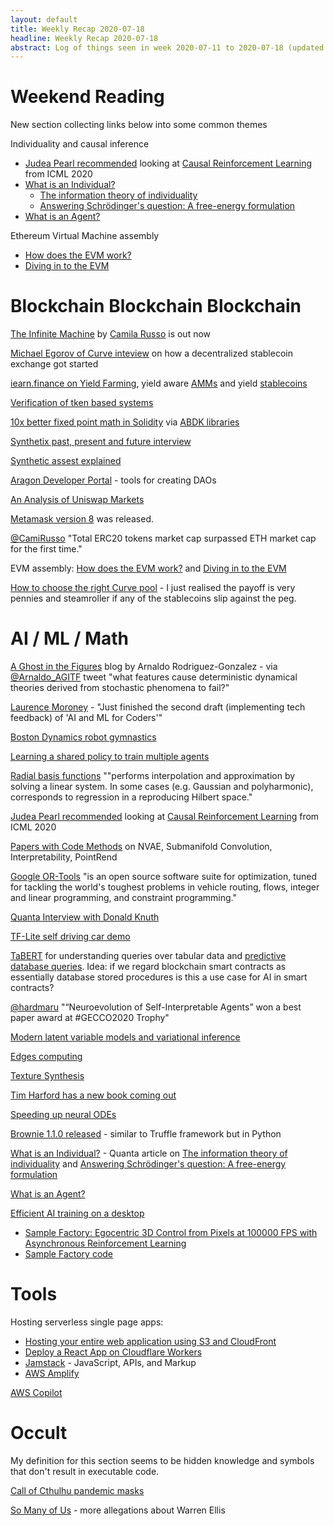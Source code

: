 ```yaml
---
layout: default
title: Weekly Recap 2020-07-18
headline: Weekly Recap 2020-07-18
abstract: Log of things seen in week 2020-07-11 to 2020-07-18 (updated mid week)
---
```


# Weekend Reading
New section collecting links below into some common themes

Individuality and causal inference
* [Judea Pearl recommended](https://twitter.com/yudapearl/status/1282577165570109442) looking at [Causal Reinforcement Learning](https://crl.causalai.net/) from ICML 2020
* [What is an Individual?](https://www.quantamagazine.org/what-is-an-individual-biology-seeks-clues-in-information-theory-20200716/) 
  * [The information theory of individuality](https://link.springer.com/article/10.1007/s12064-020-00313-7) 
  * [Answering Schrödinger's question: A free-energy formulation](https://www.ncbi.nlm.nih.gov/pmc/articles/PMC5857288/)
* [What is an Agent?](https://twitter.com/yudapearl/status/1282667859538141185)

Ethereum Virtual Machine assembly
* [How does the EVM work?](https://medium.com/mycrypto/the-ethereum-virtual-machine-how-does-it-work-9abac2b7c9e) 
* [Diving in to the EVM](https://blog.qtum.org/diving-into-the-ethereum-vm-6e8d5d2f3c30)


# Blockchain Blockchain Blockchain
[The Infinite Machine](https://www.amazon.co.uk/Infinite-Machine-Crypto-hackers-Building-Internet-ebook/dp/B07X8HS2WC) by [Camila Russo](https://twitter.com/CamiRusso) is out now

[Michael Egorov of Curve inteview](https://defiprime.com/curve) on how a decentralized stablecoin exchange got started

[iearn.finance on Yield Farming](https://medium.com/iearn/yield-farming-101-d983a27c542e), yield aware [AMMs](https://medium.com/iearn/yield-aware-amms-102-114e1ea37608) and yield [stablecoins](https://medium.com/iearn/yield-stable-coins-103-717b097213f1)

[Verification of tken based systems](https://blog.oceanprotocol.com/on-verifying-token-based-systems-c33eca757ecf)

[10x better fixed point math in Solidity](https://medium.com/hackernoon/10x-better-fixed-point-math-in-solidity-32441fd25d43) via [ABDK libraries](https://github.com/abdk-consulting/abdk-libraries-solidity)

[Synthetix past, present and future interview](https://blog.synthetix.io/nocturnalsheet-interview-kain/)

[Synthetic assest explained](https://medium.com/imtoken/defi-explained-synthetic-assets-1733e1072f14)

[Aragon Developer Portal](https://hack.aragon.org/) - tools for creating DAOs

[An Analysis of Uniswap Markets](https://web.stanford.edu/~guillean/papers/uniswap_analysis.pdf)

[Metamask version 8](https://medium.com/metamask/announcing-metamask-version-8-9126dc2df98) was released.

[@CamiRusso](https://twitter.com/CamiRusso/status/1282687788987621376) "Total ERC20 tokens market cap surpassed ETH market cap for the first time."

EVM assembly: [How does the EVM work?](https://medium.com/mycrypto/the-ethereum-virtual-machine-how-does-it-work-9abac2b7c9e) and [Diving in to the EVM](https://blog.qtum.org/diving-into-the-ethereum-vm-6e8d5d2f3c30)

[How to choose the right Curve pool](https://guides.curve.fi/how-to-choose-the-right-curve-pool-for-you/) - I just realised the payoff is very pennies and steamroller if any of the stablecoins slip against the peg.

# AI / ML / Math
[A Ghost in the Figures](https://aghostinthefigures.com/) blog by Arnaldo Rodriguez-Gonzalez - via [@Arnaldo_AGITF](https://twitter.com/Arnaldo_AGITF/status/1283184900758265857) tweet "what features cause deterministic dynamical theories derived from stochastic phenomena to fail?"

[Laurence Moroney](https://twitter.com/lmoroney/status/1281975445676634113) - "Just finished the second draft (implementing tech feedback) of 'AI and ML for Coders'" 

[Boston Dynamics robot gymnastics](https://twitter.com/UniverCurious/status/1222896426834780160)

[Learning a shared policy to train multiple agents](https://twitter.com/pathak2206/status/1281656944718053378)

[Radial basis functions](https://twitter.com/gabrielpeyre/status/1282540257871724545) ""performs interpolation and approximation by solving a linear system. In some cases (e.g. Gaussian and polyharmonic), corresponds to regression in a reproducing Hilbert space."

[Judea Pearl recommended](https://twitter.com/yudapearl/status/1282577165570109442) looking at [Causal Reinforcement Learning](https://crl.causalai.net/) from ICML 2020

[Papers with Code Methods](https://twitter.com/paperswithcode/status/1282662700980613120) on NVAE, Submanifold Convolution, Interpretability, PointRend

[Google OR-Tools](https://developers.google.com/optimization) "is an open source software suite for optimization, tuned for tackling the world's toughest problems in vehicle routing, flows, integer and linear programming, and constraint programming."

[Quanta Interview with Donald Knuth](https://www.quantamagazine.org/computer-scientist-donald-knuth-cant-stop-telling-stories-20200416/)

[TF-Lite self driving car demo](https://blog.tensorflow.org/2020/07/pixelopolis-self-driving-car-demo-tensorflow-lite.html)

[TaBERT](https://news.ycombinator.com/item?id=23725829) for understanding queries over tabular data and [predictive database queries](https://news.ycombinator.com/item?id=23830474). Idea: if we regard blockchain smart contracts as essentially database stored procedures is this a use case for AI in smart contracts?  

[@hardmaru](https://twitter.com/hardmaru/status/1282708094217150468) "“Neuroevolution of Self-Interpretable Agents” won a best paper award at #GECCO2020 Trophy"

[Modern latent variable models and variational inference](https://twitter.com/DeepMind/status/1282996745534930944)

[Edges computing](https://twitter.com/j3juliano/status/1283039050610466817)

[Texture Synthesis](https://twitter.com/alexjc/status/1283421327525896193)

[Tim Harford has a new book coming out](https://twitter.com/TimHarford/status/1284065196152098816)

[Speeding up neural ODEs](https://twitter.com/DavidDuvenaud/status/1284181667553390595)

[Brownie 1.1.0 released](https://twitter.com/BrownieEth/status/1284038341084807169) - similar to Truffle framework but in Python

[What is an Individual?](https://www.quantamagazine.org/what-is-an-individual-biology-seeks-clues-in-information-theory-20200716/) - Quanta article on [The information theory of individuality](https://link.springer.com/article/10.1007/s12064-020-00313-7) and [Answering Schrödinger's question: A free-energy formulation](https://www.ncbi.nlm.nih.gov/pmc/articles/PMC5857288/)

[What is an Agent?](https://twitter.com/yudapearl/status/1282667859538141185)

[Efficient AI training on a desktop](https://news.ycombinator.com/item?id=23875367)
* [Sample Factory: Egocentric 3D Control from Pixels at 100000 FPS with Asynchronous Reinforcement Learning](https://arxiv.org/abs/2006.11751)
* [Sample Factory code](https://github.com/alex-petrenko/sample-factory)


# Tools
Hosting serverless single page apps:
* [Hosting your entire web application using S3 and CloudFront](https://news.ycombinator.com/item?id=23809318)
* [Deploy a React App on Cloudflare Workers](https://developers.cloudflare.com/workers/tutorials/deploy-a-react-app)
* [Jamstack](https://jamstack.org/) - JavaScript, APIs, and Markup
* [AWS Amplify](https://twitter.com/dabit3/status/1283233012289802240)

[AWS Copilot](https://news.ycombinator.com/item?id=23839212)


# Occult
My definition for this section seems to be hidden knowledge and symbols that don't result in executable code.

[Call of Cthulhu pandemic masks](https://twitter.com/Chaosium_Inc/status/1282317801013669888)

[So Many of Us](https://www.somanyofus.com/) - more allegations about Warren Ellis
